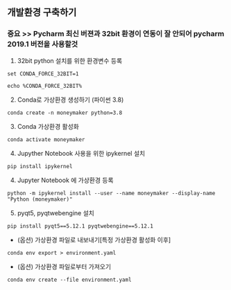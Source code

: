 
## 개발환경 구축하기


### 중요 >> Pycharm 최신 버젼과 32bit 환경이 연동이 잘 안되어 pycharm 2019.1 버전을 사용할것


1. 32bit python 설치를 위한 환경변수 등록
```
set CONDA_FORCE_32BIT=1
```
```
echo %CONDA_FORCE_32BIT%
```

2. Conda로 가상환경 생성하기 (파이썬 3.8) 
```
conda create -n moneymaker python=3.8
```

3. Conda 가상환경 활성화
```
conda activate moneymaker
```

4. Jupyther Notebook 사용을 위한 ipykernel 설치
```
pip install ipykernel
```

4. Jupyter Notebook 에 가상환경 등록
```
python -m ipykernel install --user --name moneymaker --display-name "Python (moneymaker)"
```

5. pyqt5, pyqtwebengine 설치
```
pip install pyqt5==5.12.1 pyqtwebengine==5.12.1
```

- (옵션) 가상환경 파일로 내보내기[특정 가상환경 활성화 이후]
```
conda env export > environment.yaml
```
- (옵션) 가상환경 파일로부터 가져오기
```
conda env create --file environment.yaml
```

